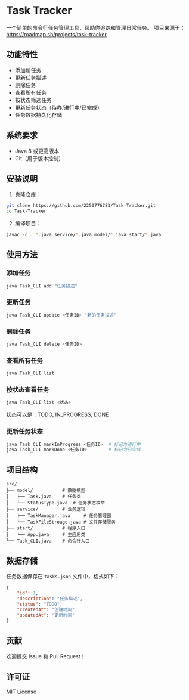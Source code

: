 # Task Tracker

一个简单的命令行任务管理工具，帮助你追踪和管理日常任务。
项目来源于：https://roadmap.sh/projects/task-tracker

## 功能特性

- 添加新任务
- 更新任务描述
- 删除任务
- 查看所有任务
- 按状态筛选任务
- 更新任务状态（待办/进行中/已完成）
- 任务数据持久化存储

## 系统要求

- Java 8 或更高版本
- Git（用于版本控制）

## 安装说明

1. 克隆仓库：
```bash
git clone https://github.com/2250776783/Task-Tracker.git
cd Task-Tracker
```

2. 编译项目：
```bash
javac -d . *.java service/*.java model/*.java start/*.java
```

## 使用方法

### 添加任务
```bash
java Task_CLI add "任务描述"
```

### 更新任务
```bash
java Task_CLI update <任务ID> "新的任务描述"
```



### 删除任务
```bash
java Task_CLI delete <任务ID>
```

### 查看所有任务
```bash
java Task_CLI list
```

### 按状态查看任务
```bash
java Task_CLI list <状态>
```
状态可以是：TODO, IN_PROGRESS, DONE

### 更新任务状态
```bash
java Task_CLI markInProgress <任务ID>  # 标记为进行中
java Task_CLI markDone <任务ID>        # 标记为已完成
```

## 项目结构

```
src/
├── model/           # 数据模型
│   ├── Task.java    # 任务类
│   └── StatusType.java  # 任务状态枚举
├── service/         # 业务逻辑
│   ├── TaskManager.java     # 任务管理器
│   └── TaskFileStroage.java # 文件存储服务
├── start/           # 程序入口
│   └── App.java     # 主应用类
└── Task_CLI.java    # 命令行入口
```

## 数据存储

任务数据保存在 `tasks.json` 文件中，格式如下：
```json
{
    "id": 1,
    "description": "任务描述",
    "status": "TODO",
    "createdAt": "创建时间",
    "updatedAt": "更新时间"
}
```

## 贡献

欢迎提交 Issue 和 Pull Request！

## 许可证

MIT License 